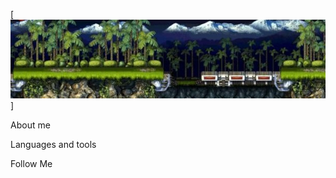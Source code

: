 [![Header](https://github.com/username-paganini/username-paganini/blob/main/assets/1685217427245.jpeg)]

About me

Languages and tools

Follow Me